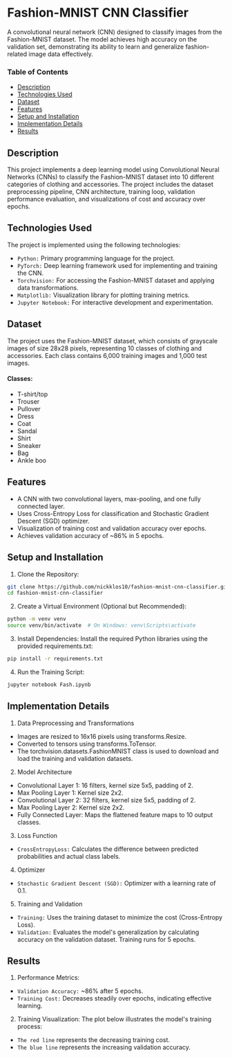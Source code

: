 # Fashion-MNIST CNN Classifier

A convolutional neural network (CNN) designed to classify images from the Fashion-MNIST dataset. The model achieves high accuracy on the validation set, demonstrating its ability to learn and generalize fashion-related image data effectively.


### Table of Contents

- [Description](#description)
- [Technologies Used](#technologies-used)
- [Dataset](#dataset)
- [Features](#features)
- [Setup and Installation](#setup-and-installation)
- [Implementation Details](#implementation-details)
- [Results](#results)



## Description

This project implements a deep learning model using Convolutional Neural Networks (CNNs) to classify the Fashion-MNIST dataset into 10 different categories of clothing and accessories. The project includes the dataset preprocessing pipeline, CNN architecture, training loop, validation performance evaluation, and visualizations of cost and accuracy over epochs.



## Technologies Used

The project is implemented using the following technologies:

* `Python:` Primary programming language for the project.
* `PyTorch:` Deep learning framework used for implementing and training the CNN.
* `Torchvision:` For accessing the Fashion-MNIST dataset and applying data transformations.
* `Matplotlib:` Visualization library for plotting training metrics.
* `Jupyter Notebook:` For interactive development and experimentation.




## Dataset

The project uses the Fashion-MNIST dataset, which consists of grayscale images of size 28x28 pixels, representing 10 classes of clothing and accessories. Each class contains 6,000 training images and 1,000 test images.

#### Classes:
  * T-shirt/top
  * Trouser
  * Pullover
  * Dress
  * Coat
  * Sandal
  * Shirt
  * Sneaker
  * Bag
  * Ankle boo




## Features

- A CNN with two convolutional layers, max-pooling, and one fully connected layer.
- Uses Cross-Entropy Loss for classification and Stochastic Gradient Descent (SGD) optimizer.
- Visualization of training cost and validation accuracy over epochs.
- Achieves validation accuracy of ~86% in 5 epochs.
  



## Setup and Installation

1. Clone the Repository:

```bash
git clone https://github.com/nickklos10/fashion-mnist-cnn-classifier.git
cd fashion-mnist-cnn-classifier
```

2. Create a Virtual Environment (Optional but Recommended):

```bash
python -m venv venv
source venv/bin/activate  # On Windows: venv\Scripts\activate
```

3. Install Dependencies: Install the required Python libraries using the provided requirements.txt:

```bash
pip install -r requirements.txt
```

4. Run the Training Script:

```bash
jupyter notebook Fash.ipynb
```




## Implementation Details

1. Data Preprocessing and Transformations
   
  * Images are resized to 16x16 pixels using transforms.Resize.
  * Converted to tensors using transforms.ToTensor.
  * The torchvision.datasets.FashionMNIST class is used to download and load the training and validation datasets.

2. Model Architecture

  * Convolutional Layer 1: 16 filters, kernel size 5x5, padding of 2.
  * Max Pooling Layer 1: Kernel size 2x2.
  * Convolutional Layer 2: 32 filters, kernel size 5x5, padding of 2.
  * Max Pooling Layer 2: Kernel size 2x2.
  * Fully Connected Layer: Maps the flattened feature maps to 10 output classes.

3. Loss Function
   
  * `CrossEntropyLoss:` Calculates the difference between predicted probabilities and actual class labels.

4. Optimizer
   
  * `Stochastic Gradient Descent (SGD):` Optimizer with a learning rate of 0.1.

5. Training and Validation
   
  * `Training:` Uses the training dataset to minimize the cost (Cross-Entropy Loss).
  * `Validation:` Evaluates the model's generalization by calculating accuracy on the validation dataset.
    Training runs for 5 epochs.




## Results

1. Performance Metrics:

* `Validation Accuracy:` ~86% after 5 epochs.
* `Training Cost:` Decreases steadily over epochs, indicating effective learning.
  
2. Training Visualization: The plot below illustrates the model's training process:

* `The red line` represents the decreasing training cost.
* `The blue line` represents the increasing validation accuracy.
